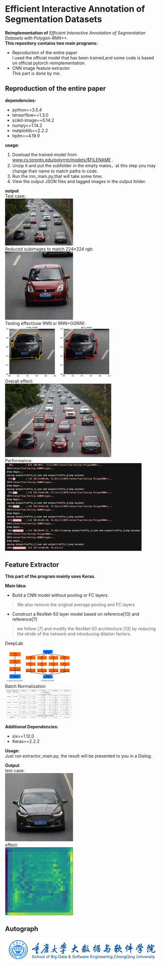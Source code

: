 # Efficient Interactive Annotation of Segmentation Datasets
**Reimplementation of** *Efficient Interactive Annotation of Segmentation Datasets with Polygon-RNN++.*  
**This repository contains two main programs:**  
+ Reproduction of the entire paper  
I used the official model that has been trained,and some code is based on official pytorch reimplementation.
+ CNN image feature extractor  
This part is done by me.  

Reproduction of the entire paper  
-----
**dependencies:**  
+ python==3.5.4    
+ tensorflow==1.3.0  
+ scikit-image==0.14.2  
+ numpy==1.14.2  
+ matplotlib==2.2.2  
+ tqdm==4.19.9 

**usage:**
1. Dowload the trained model from www.cs.toronto.edu/polyrnn/models/$FILENAME .  
2. Unzip it and put the subfolder in the empty mates，at this step you may change their name to match paths in code.  
3. Run the rnn_main.py,that will take some time.  
4. View the output JSON files and tagged images in the output folder.

**output**  
Test case:  
<img src="readme/test_case.png" width="224" />   
Reduced subimages to match 224*224 rgb:   
<img src="readme/subimage.png" width="224" />   
Testing effect(use RNN or RNN+GGNN):   
<img src="readme/sub_effect.png" width="350" />  
Overall effect:  
<img src="readme/overall_effect.png" width="350" />   
Performance:  
<img src="readme/performance.png" width="450" />  
  
Feature Extractor   
-----
**This part of the program mainly uses Keras.** 

**Main Idea:**
+ Build a CNN model  without pooling or FC layers.   
>We also remove the original average pooling and FC layers  
+ Construct a ResNet-50 layer model based on reference[13] and reference[7]  
>we follow [7] and modify the ResNet-50 architecture [13] by reducing the stride of the network and introducing dilation factors.  
>  
DeepLab    
<img src="readme/ref7.png" width="224" />  
Batch Normalization  
<img src="readme/ref13.png" width="224" />  

**Additional Dependencies:**    
+ six==1.12.0    
+ Keras==2.2.2  

**Usage:**  
Just run extractor_main.py, the result will be presented to you in a Dialog.  

**Output**  
test case:  
<img src="input/traffic_3.png" width="224" />    
effect:  
<img src="readme/extractor_output.png" width="224" />  




Autograph   
-----
![ex2](readme/logo.png)
